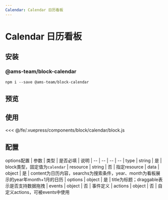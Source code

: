 ```yaml
---
Calendar: Calendar 日历看板
---
```

# Calendar 日历看板

## 安装

### @ams-team/block-calendar <Badge text="0.1.2"/>
```
npm i --save @ams-team/block-calendar
```

## 预览
<ClientOnly>
<block-calendar-demo />
</ClientOnly>


## 使用
<<< @/fe/.vuepress/components/block/calendar/block.js


## 配置

options配置
| 参数 | 类型 | 是否必填 | 说明
| -- | -- | -- | --
| type | string | 是 | block类型，固定值为`calendar`
| resource | string | 否 | 指定resource
| data | object | 是 | content为日历内容，searchs为搜索条件，year、month为看板展示的year年month+1月的日历
| options | object | 是 | title为标题；draggable表示是否支持数据拖拽
| events | object | 否 | 事件定义
| actions | object | 否 | 自定义actions，可被events中使用
